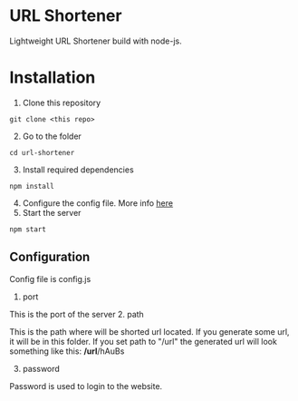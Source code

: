 # URL Shortener
Lightweight URL Shortener build with node-js.
# Installation
1. Clone this repository
```
git clone <this repo>
```
2. Go to the folder
```
cd url-shortener
```
3. Install required dependencies
```
npm install
```
4. Configure the config file.
More info [here](#configuration)
4. Start the server
```
npm start
```

## Configuration

Config file is config.js
1. port

This is the port of the server
2. path

This is the path where will be shorted url located. If you generate some url, it will be in this folder.
If you set path to "/url" the generated url will look something like this: **/url**/hAuBs

3. password

Password is used to login to the website.